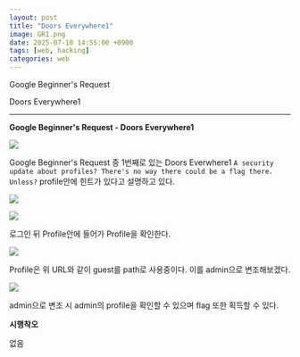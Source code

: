 ```yaml
---
layout: post
title: "Doors Everywhere1"
image: GR1.png
date: 2025-07-10 14:55:00 +0900
tags: [web, hacking]
categories: web
---
```


Google Beginner's Request

Doors Everywhere1

***

**Google Beginner's Request - Doors Everywhere1**

![]({{site.baseurl}}/images/GoogleRequest/DoorsEverywhere1/1.png)

Google Beginner's Request 중 1번째로 있는
Doors Everwhere1
`A security update about profiles? There's no way there could be a flag there. Unless?`
profile안에 힌트가 있다고 설명하고 있다.

![]({{site.baseurl}}/images/GoogleRequest/DoorsEverywhere1/2.png)

![]({{site.baseurl}}/images/GoogleRequest/DoorsEverywhere1/3.png)

로그인 뒤 Profile안에 들어가 Profile을 확인한다.

![]({{site.baseurl}}/images/GoogleRequest/DoorsEverywhere1/4.png)

Profile은 위 URL와 같이 guest를 path로 사용중이다.
이를 admin으로 변조해보겠다.

![]({{site.baseurl}}/images/GoogleRequest/DoorsEverywhere1/5.png)

admin으로 변조 시 admin의 profile을 확인할 수 있으며
flag 또한 획득할 수 있다.


**시행착오**

없음